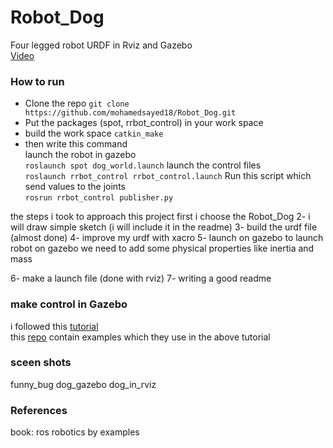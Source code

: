 # Robot_Dog
Four legged robot URDF in Rviz and Gazebo<br/>
[Video](https://youtu.be/crmAcT25vDQ) <br/>

### How to run
* Clone the repo `git clone https://github.com/mohamedsayed18/Robot_Dog.git`<br/>
* Put the packages (spot, rrbot_control) in your work space <br/>
* build the work space `catkin_make`<br/>
* then write this command <br/>
launch the robot in gazebo<br/>
`roslaunch spot dog_world.launch`
launch the control files<br/>
`roslaunch rrbot_control rrbot_control.launch`
Run this script which send values to the joints<br/>
`rosrun rrbot_control publisher.py`

the steps i took to approach this project
first i choose the Robot_Dog
2- i will draw simple sketch (i will include it in the readme)
3- build the urdf file (almost done)
4- improve my urdf with xacro
5- launch on gazebo
    to launch robot on gazebo we need to add some physical properties like inertia and mass

6- make a launch file (done with rviz)
7- writing a good readme

### make control in Gazebo
i followed this [tutorial](http://gazebosim.org/tutorials/?tut=ros_control)<br/>
this [repo](https://github.com/ros-simulation/gazebo_ros_demos.git) contain examples which they use in the above tutorial<br/>

### sceen shots
funny_bug
dog_gazebo
dog_in_rviz
### References
book: ros robotics by examples <br/>
